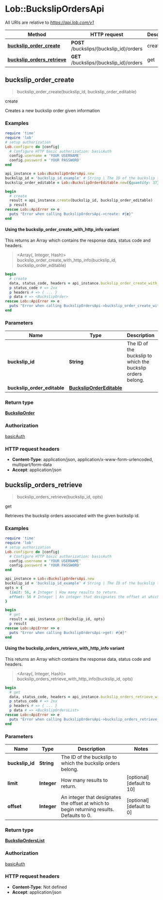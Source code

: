 # Lob::BuckslipOrdersApi

All URIs are relative to *https://api.lob.com/v1*

| Method | HTTP request | Description |
| ------ | ------------ | ----------- |
| [**buckslip_order_create**](BuckslipOrdersApi.md#buckslip_order_create) | **POST** /buckslips/{buckslip_id}/orders | create |
| [**buckslip_orders_retrieve**](BuckslipOrdersApi.md#buckslip_orders_retrieve) | **GET** /buckslips/{buckslip_id}/orders | get |


## buckslip_order_create

> <BuckslipOrder> buckslip_order_create(buckslip_id, buckslip_order_editable)

create

Creates a new buckslip order given information

### Examples

```ruby
require 'time'
require 'lob'
# setup authorization
Lob.configure do |config|
  # Configure HTTP basic authorization: basicAuth
  config.username = 'YOUR USERNAME'
  config.password = 'YOUR PASSWORD'
end

api_instance = Lob::BuckslipOrdersApi.new
buckslip_id = 'buckslip_id_example' # String | The ID of the buckslip to which the buckslip orders belong.
buckslip_order_editable = Lob::BuckslipOrderEditable.new({quantity: 37}) # BuckslipOrderEditable | 

begin
  # create
  result = api_instance.create(buckslip_id, buckslip_order_editable)
  p result
rescue Lob::ApiError => e
  puts "Error when calling BuckslipOrdersApi->create: #{e}"
end
```

#### Using the buckslip_order_create_with_http_info variant

This returns an Array which contains the response data, status code and headers.

> <Array(<BuckslipOrder>, Integer, Hash)> buckslip_order_create_with_http_info(buckslip_id, buckslip_order_editable)

```ruby
begin
  # create
  data, status_code, headers = api_instance.buckslip_order_create_with_http_info(buckslip_id, buckslip_order_editable)
  p status_code # => 2xx
  p headers # => { ... }
  p data # => <BuckslipOrder>
rescue Lob::ApiError => e
  puts "Error when calling BuckslipOrdersApi->buckslip_order_create_with_http_info: #{e}"
end
```

### Parameters

| Name | Type | Description | Notes |
| ---- | ---- | ----------- | ----- |
| **buckslip_id** | **String** | The ID of the buckslip to which the buckslip orders belong. |  |
| **buckslip_order_editable** | [**BuckslipOrderEditable**](BuckslipOrderEditable.md) |  |  |

### Return type

[**BuckslipOrder**](BuckslipOrder.md)

### Authorization

[basicAuth](../README.md#basicAuth)

### HTTP request headers

- **Content-Type**: application/json, application/x-www-form-urlencoded, multipart/form-data
- **Accept**: application/json


## buckslip_orders_retrieve

> <BuckslipOrdersList> buckslip_orders_retrieve(buckslip_id, opts)

get

Retrieves the buckslip orders associated with the given buckslip id.

### Examples

```ruby
require 'time'
require 'lob'
# setup authorization
Lob.configure do |config|
  # Configure HTTP basic authorization: basicAuth
  config.username = 'YOUR USERNAME'
  config.password = 'YOUR PASSWORD'
end

api_instance = Lob::BuckslipOrdersApi.new
buckslip_id = 'buckslip_id_example' # String | The ID of the buckslip to which the buckslip orders belong.
opts = {
  limit: 56, # Integer | How many results to return.
  offset: 56 # Integer | An integer that designates the offset at which to begin returning results. Defaults to 0.
}

begin
  # get
  result = api_instance.get(buckslip_id, opts)
  p result
rescue Lob::ApiError => e
  puts "Error when calling BuckslipOrdersApi->get: #{e}"
end
```

#### Using the buckslip_orders_retrieve_with_http_info variant

This returns an Array which contains the response data, status code and headers.

> <Array(<BuckslipOrdersList>, Integer, Hash)> buckslip_orders_retrieve_with_http_info(buckslip_id, opts)

```ruby
begin
  # get
  data, status_code, headers = api_instance.buckslip_orders_retrieve_with_http_info(buckslip_id, opts)
  p status_code # => 2xx
  p headers # => { ... }
  p data # => <BuckslipOrdersList>
rescue Lob::ApiError => e
  puts "Error when calling BuckslipOrdersApi->buckslip_orders_retrieve_with_http_info: #{e}"
end
```

### Parameters

| Name | Type | Description | Notes |
| ---- | ---- | ----------- | ----- |
| **buckslip_id** | **String** | The ID of the buckslip to which the buckslip orders belong. |  |
| **limit** | **Integer** | How many results to return. | [optional][default to 10] |
| **offset** | **Integer** | An integer that designates the offset at which to begin returning results. Defaults to 0. | [optional][default to 0] |

### Return type

[**BuckslipOrdersList**](BuckslipOrdersList.md)

### Authorization

[basicAuth](../README.md#basicAuth)

### HTTP request headers

- **Content-Type**: Not defined
- **Accept**: application/json

